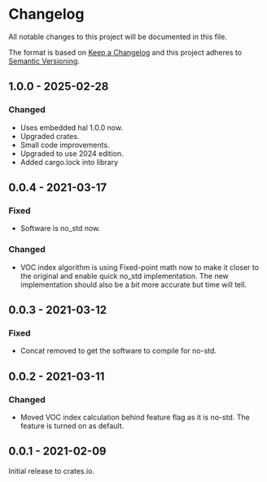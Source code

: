 # Changelog

All notable changes to this project will be documented in this file.

The format is based on [Keep a Changelog](http://keepachangelog.com/en/1.0.0/)
and this project adheres to [Semantic Versioning](http://semver.org/spec/v2.0.0.html).

## 1.0.0 - 2025-02-28

### Changed

- Uses embedded hal 1.0.0 now.
- Upgraded crates.
- Small code improvements.
- Upgraded to use 2024 edition.
- Added cargo.lock into library

## 0.0.4 - 2021-03-17

### Fixed

- Software is no_std now.

### Changed

- VOC index algorithm is using Fixed-point math now to make it closer to the original and enable quick no_std implementation. The new implementation should also be a bit more accurate but time will tell.


## 0.0.3 - 2021-03-12

### Fixed

- Concat removed to get the software to compile for no-std.


## 0.0.2 - 2021-03-11

### Changed

- Moved VOC index calculation behind feature flag as it is no-std. The feature is turned on as default.


## 0.0.1 - 2021-02-09

Initial release to crates.io.

[1.0.0]: https://github.com/mjaakkol/sgp40-rs/compare/v0.0.4...v1.0.0

[0.0.4]: https://github.com/mjaakkol/sgp40-rs/compare/v0.0.3...v0.0.4

[0.0.3]: https://github.com/mjaakkol/sgp40-rs/compare/v0.0.2...v0.0.3

[0.0.2]: https://github.com/mjaakkol/sgp40-rs/compare/v0.0.1...v0.0.2

[i5]: https://github.com/mjaakkol/sgp40-rs/pull/5

